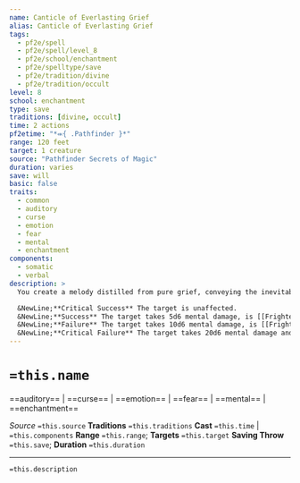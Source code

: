 ```yaml
---
name: Canticle of Everlasting Grief
alias: Canticle of Everlasting Grief
tags:
  - pf2e/spell
  - pf2e/spell/level_8
  - pf2e/school/enchantment
  - pf2e/spelltype/save
  - pf2e/tradition/divine
  - pf2e/tradition/occult
level: 8
school: enchantment
type: save
traditions: [divine, occult]
time: 2 actions
pf2etime: "*⬺{ .Pathfinder }*"
range: 120 feet
target: 1 creature
source: "Pathfinder Secrets of Magic"
duration: varies
save: will
basic: false
traits:
  - common
  - auditory
  - curse
  - emotion
  - fear
  - mental
  - enchantment
components:
  - somatic
  - verbal
description: >
  You create a melody distilled from pure grief, conveying the inevitable loss of everything your target cherishes, audible only to them. The target must attempt a Will save.

  &NewLine;**Critical Success** The target is unaffected.
  &NewLine;**Success** The target takes 5d6 mental damage, is [[Frightened]] 1, and can't benefit from circumstance or status bonuses for 1 round.
  &NewLine;**Failure** The target takes 10d6 mental damage, is [[Frightened]] 3, and can't benefit from circumstance or status bonuses for 1 week.
  &NewLine;**Critical Failure** The target takes 20d6 mental damage and is [[Frightened]] 4. It can't benefit from circumstance or status bonuses until the curse is broken. While the curse remains, the target's allies are also unable to benefit from circumstance or status bonuses while within 15 feet of it.
---
```

# `=this.name`
==auditory== | ==curse== | ==emotion== | ==fear== | ==mental== | ==enchantment==

*Source* `=this.source`
**Traditions** `=this.traditions`
**Cast** `=this.time` | `=this.components`
**Range** `=this.range`; **Targets** `=this.target`
**Saving Throw** `=this.save`; **Duration** `=this.duration`

***
`=this.description`